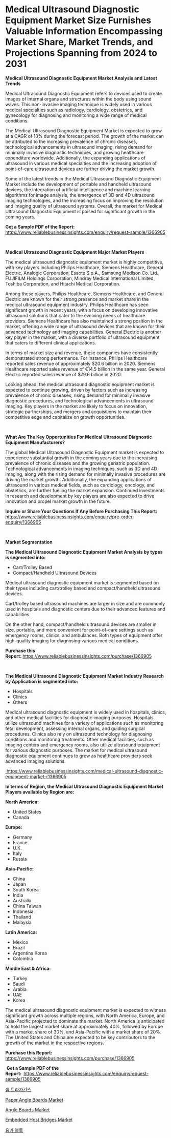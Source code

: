 <p><h1>Medical Ultrasound Diagnostic Equipment Market Size Furnishes Valuable Information Encompassing Market Share, Market Trends, and Projections Spanning from 2024 to 2031</h1></p><p><strong>Medical Ultrasound Diagnostic Equipment Market Analysis and Latest Trends</strong></p>
<p><p>Medical Ultrasound Diagnostic Equipment refers to devices used to create images of internal organs and structures within the body using sound waves. This non-invasive imaging technique is widely used in various medical specialties such as radiology, cardiology, obstetrics, and gynecology for diagnosing and monitoring a wide range of medical conditions.</p><p>The Medical Ultrasound Diagnostic Equipment Market is expected to grow at a CAGR of 10% during the forecast period. The growth of the market can be attributed to the increasing prevalence of chronic diseases, technological advancements in ultrasound imaging, rising demand for minimally invasive diagnostic techniques, and growing healthcare expenditure worldwide. Additionally, the expanding applications of ultrasound in various medical specialties and the increasing adoption of point-of-care ultrasound devices are further driving the market growth.</p><p>Some of the latest trends in the Medical Ultrasound Diagnostic Equipment Market include the development of portable and handheld ultrasound devices, the integration of artificial intelligence and machine learning algorithms for image analysis, the emergence of 3D and 4D ultrasound imaging technologies, and the increasing focus on improving the resolution and imaging quality of ultrasound systems. Overall, the market for Medical Ultrasound Diagnostic Equipment is poised for significant growth in the coming years.</p></p>
<p><strong>Get a Sample PDF of the Report:&nbsp;</strong> <a href="https://www.reliablebusinessinsights.com/enquiry/request-sample/1366905">https://www.reliablebusinessinsights.com/enquiry/request-sample/1366905</a></p>
<p>&nbsp;</p>
<p><strong>Medical Ultrasound Diagnostic Equipment Major Market Players</strong></p>
<p><p>The medical ultrasound diagnostic equipment market is highly competitive, with key players including Philips Healthcare, Siemens Healthcare, General Electric, Analogic Corporation, Esaote S.p.A., Samsung Medison Co. Ltd., FUJIFILM Holdings Corporation, Mindray Medical International Limited, Toshiba Corporation, and Hitachi Medical Corporation. </p><p>Among these players, Philips Healthcare, Siemens Healthcare, and General Electric are known for their strong presence and market share in the medical ultrasound equipment industry. Philips Healthcare has seen significant growth in recent years, with a focus on developing innovative ultrasound solutions that cater to the evolving needs of healthcare providers. Siemens Healthcare has also maintained a strong position in the market, offering a wide range of ultrasound devices that are known for their advanced technology and imaging capabilities. General Electric is another key player in the market, with a diverse portfolio of ultrasound equipment that caters to different clinical applications.</p><p>In terms of market size and revenue, these companies have consistently demonstrated strong performance. For instance, Philips Healthcare reported sales revenue of approximately $20.6 billion in 2020. Siemens Healthcare reported sales revenue of €14.5 billion in the same year. General Electric reported sales revenue of $79.6 billion in 2020.</p><p>Looking ahead, the medical ultrasound diagnostic equipment market is expected to continue growing, driven by factors such as increasing prevalence of chronic diseases, rising demand for minimally invasive diagnostic procedures, and technological advancements in ultrasound imaging. Key players in the market are likely to focus on innovation, strategic partnerships, and mergers and acquisitions to maintain their competitive edge and capitalize on growth opportunities.</p></p>
<p>&nbsp;</p>
<p><strong>What Are The Key Opportunities For Medical Ultrasound Diagnostic Equipment Manufacturers?</strong></p>
<p><p>The global Medical Ultrasound Diagnostic Equipment market is expected to experience substantial growth in the coming years due to the increasing prevalence of chronic diseases and the growing geriatric population. Technological advancements in imaging techniques, such as 3D and 4D imaging, along with the rising demand for minimally invasive procedures are driving the market growth. Additionally, the expanding applications of ultrasound in various medical fields, such as cardiology, oncology, and obstetrics, are further fueling the market expansion. Continued investments in research and development by key players are also expected to drive innovation and propel market growth in the future.</p></p>
<p><strong>Inquire or Share Your Questions If Any Before Purchasing This Report:</strong> <a href="https://www.reliablebusinessinsights.com/enquiry/pre-order-enquiry/1366905">https://www.reliablebusinessinsights.com/enquiry/pre-order-enquiry/1366905</a></p>
<p>&nbsp;</p>
<p><strong>Market Segmentation</strong></p>
<p><strong>The Medical Ultrasound Diagnostic Equipment Market Analysis by types is segmented into:</strong></p>
<p><ul><li>Cart/Trolley Based</li><li>Compact/Handheld Ultrasound Devices</li></ul></p>
<p><p>Medical ultrasound diagnostic equipment market is segmented based on their types including cart/trolley based and compact/handheld ultrasound devices. </p><p>Cart/trolley based ultrasound machines are larger in size and are commonly used in hospitals and diagnostic centers due to their advanced features and capabilities. </p><p>On the other hand, compact/handheld ultrasound devices are smaller in size, portable, and more convenient for point-of-care settings such as emergency rooms, clinics, and ambulances. Both types of equipment offer high-quality imaging for diagnosing various medical conditions.</p></p>
<p><strong>Purchase this Report:&nbsp;</strong><a href="https://www.reliablebusinessinsights.com/purchase/1366905">https://www.reliablebusinessinsights.com/purchase/1366905</a></p>
<p>&nbsp;</p>
<p><strong>The Medical Ultrasound Diagnostic Equipment Market Industry Research by Application is segmented into:</strong></p>
<p><ul><li>Hospitals</li><li>Clinics</li><li>Others</li></ul></p>
<p><p>Medical ultrasound diagnostic equipment is widely used in hospitals, clinics, and other medical facilities for diagnostic imaging purposes. Hospitals utilize ultrasound machines for a variety of applications such as monitoring fetal development, assessing internal organs, and guiding surgical procedures. Clinics also rely on ultrasound technology for diagnosing conditions and monitoring treatments. Other medical facilities, such as imaging centers and emergency rooms, also utilize ultrasound equipment for various diagnostic purposes. The market for medical ultrasound diagnostic equipment continues to grow as healthcare providers seek advanced imaging solutions.</p></p>
<p><a href="https://www.reliablebusinessinsights.com/medical-ultrasound-diagnostic-equipment-market-r1366905">&nbsp;https://www.reliablebusinessinsights.com/medical-ultrasound-diagnostic-equipment-market-r1366905</a></p>
<p><strong>In terms of Region, the Medical Ultrasound Diagnostic Equipment Market Players available by Region are:</strong></p>
<p>
    <p> <strong> North America: </strong>
        <ul>
            <li>United States</li>
            <li>Canada</li>
        </ul>
        </p> 
    <p> <strong> Europe: </strong>
        <ul>
            <li>Germany</li>
            <li>France</li>
            <li>U.K.</li>
            <li>Italy</li>
            <li>Russia</li>
        </ul>
        </p> 
    <p> <strong> Asia-Pacific: </strong>
        <ul>
            <li>China</li>
            <li>Japan</li>
            <li>South Korea</li>
            <li>India</li>
            <li>Australia</li>
            <li>China Taiwan</li>
            <li>Indonesia</li>
            <li>Thailand</li>
            <li>Malaysia</li>
        </ul>
        </p> 
    <p> <strong> Latin America: </strong>
        <ul>
            <li>Mexico</li>
            <li>Brazil</li>
            <li>Argentina Korea</li>
            <li>Colombia</li>
        </ul>
        </p> 
    <p> <strong> Middle East & Africa: </strong>
        <ul>
            <li>Turkey</li>
            <li>Saudi</li>
            <li>Arabia</li>
            <li>UAE</li>
            <li>Korea</li>
        </ul>
    </p>
    </p>
<p><p>The medical ultrasound diagnostic equipment market is expected to witness significant growth across multiple regions, with North America, Europe, and Asia-Pacific projected to dominate the market. North America is anticipated to hold the largest market share at approximately 40%, followed by Europe with a market share of 30%, and Asia-Pacific with a market share of 20%. The United States and China are expected to be key contributors to the growth of the market in the respective regions.</p></p>
<p><strong>Purchase this Report: </strong><a href="https://www.reliablebusinessinsights.com/purchase/1366905">https://www.reliablebusinessinsights.com/purchase/1366905</a></p>
<p>&nbsp;<strong>Get a Sample PDF of the Report:&nbsp;&nbsp;</strong><a href="https://www.reliablebusinessinsights.com/enquiry/request-sample/1366905">https://www.reliablebusinessinsights.com/enquiry/request-sample/1366905</a></p>
<p><strong></strong></p>
<p><p><a href="https://medium.com/@honeypie6456/%EA%B2%80-%ED%8A%B8%EB%9D%BC%EA%B0%80%EC%B9%B8%ED%8A%B8-%EC%8B%9C%EC%9E%A5-%EA%B7%9C%EB%AA%A8-%EC%8B%9C%EC%9E%A5-%EC%A0%84%EB%A7%9D-%EB%B0%8F-%EC%8B%9C%EC%9E%A5-%EC%98%88%EC%B8%A1-2024%EB%85%84%EB%B6%80%ED%84%B0-2031%EB%85%84%EA%B9%8C%EC%A7%80-30c288a10fe6">껌 트라가칸스</a></p><p><a href="https://github.com/joannagoyvaerts/Market-Research-Report-List-3/blob/main/paper-angle-boards-market.md">Paper Angle Boards Market</a></p><p><a href="https://github.com/lubmix/Market-Research-Report-List-3/blob/main/angle-boards-market.md">Angle Boards Market</a></p><p><a href="https://www.linkedin.com/pulse/embedded-host-bridges-market-global-regional-analysis-focus-eioef">Embedded Host Bridges Market</a></p><p><a href="https://medium.com/@carlosrtzkzhj/%EC%9A%94%EA%B0%80-%EB%B8%94%EB%A1%9D-%EC%8B%9C%EC%9E%A5-%EC%A7%80%ED%91%9C-%ED%95%B4%EC%84%9D-%EC%8B%9C%EC%9E%A5-%EC%A0%90%EC%9C%A0%EC%9C%A8-%ED%8A%B8%EB%A0%8C%EB%93%9C-%EB%B0%8F-%EC%84%B1%EC%9E%A5-%ED%8C%A8%ED%84%B4-efbd56f30e7e">요가 블록</a></p></p>